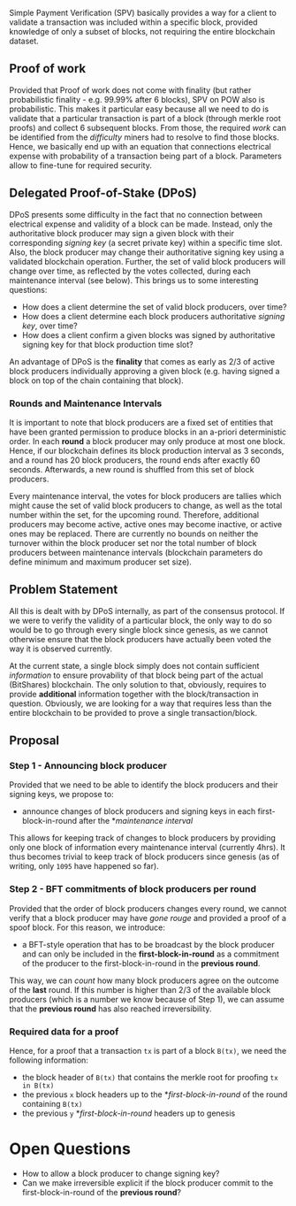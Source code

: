 Simple Payment Verification (SPV) basically provides a way for a client to validate a transaction was included within a specific block, provided knowledge of only a subset of blocks, not requiring the entire blockchain dataset.

## Proof of work

Provided that Proof of work does not come with finality (but rather probabilistic finality - e.g. 99.99% after 6 blocks), SPV on POW also is probabilistic. This makes it particular easy because all we need to do is validate that a particular transaction is part of a block (through merkle root proofs) and collect 6 subsequent blocks. From those, the required *work* can be identified from the *difficulty* miners had to resolve to find those blocks. Hence, we basically end up with an equation that connections electrical expense with probability of a transaction being part of a block. Parameters allow to fine-tune for required security.

## Delegated Proof-of-Stake (DPoS)

DPoS presents some difficulty in the fact that no connection between electrical expense and validity of a block can be made. Instead, only the authoritative block producer may sign a given block with their corresponding *signing key* (a secret private key) within a specific time slot. Also, the block producer may change their authoritative signing key using a validated blockchain operation. Further, the set of valid block producers will change over time, as reflected by the votes collected, during each maintenance interval (see below). This brings us to some interesting questions:

* How does a client determine the set of valid block producers, over time?
* How does a client determine each block producers authoritative *signing key*, over time?
* How does a client confirm a given blocks was signed by authoritative signing key for that block production time slot?

An advantage of DPoS is the **finality** that comes as early as 2/3 of active block producers individually approving a given block (e.g. having signed a block on top of the chain containing that block).

### Rounds and Maintenance Intervals

It is important to note that block producers are a fixed set of entities that have been granted permission to produce blocks in an a-priori deterministic order. In each **round** a block producer may only produce at most one block. Hence, if our blockchain defines its block production interval as 3 seconds, and a round has 20 block producers, the round ends after exactly 60 seconds. Afterwards, a new round is shuffled from this set of block producers.

Every maintenance interval, the votes for block producers are tallies which might cause the set of valid block producers to change, as well as the total number within the set, for the upcoming round. Therefore, additional producers may become active, active ones may become inactive, or active ones may be replaced. There are currently no bounds on neither the turnover within the block producer set nor the total number of block producers between maintenance intervals (blockchain parameters do define minimum and maximum producer set size).

## Problem Statement

All this is dealt with by DPoS internally, as part of the consensus protocol. If we were to verify the validity of a particular block, the only way to do so would be to go through every single block since genesis, as we cannot otherwise ensure that the block producers have actually been voted the way it is observed currently.

At the current state, a single block simply does not contain sufficient *information* to ensure provability of that block being part of the actual (BitShares) blockchain. The only solution to that, obviously, requires to provide **additional** information together with the block/transaction in question. Obviously, we are looking for a way that requires less than the entire blockchain to be provided to prove a single transaction/block.

## Proposal

### Step 1 - Announcing block producer

Provided that we need to be able to identify the block producers and their signing keys, we propose to:

* announce changes of block producers and signing keys in each first-block-in-round after the **maintenance interval*

This allows for keeping track of changes to block producers by providing only one block of information every maintenance interval (currently 4hrs). It thus becomes trivial to keep track of block producers since genesis (as of writing, only `1095` have happened so far).

### Step 2 - BFT commitments of block producers per round

Provided that the order of block producers changes every round, we cannot verify that a block producer may have _gone rouge_ and provided a proof of a spoof block. For this reason, we introduce:

* a BFT-style operation that has to be broadcast by the block producer and can only be included in the **first-block-in-round** as a commitment of the producer to the first-block-in-round in the **previous round**.

This way, we can *count* how many block producers agree on the outcome of the **last** round. If this number is higher than 2/3 of the available block producers (which is a number we know because of Step 1), we can assume that the **previous round** has also reached irreversibility.

### Required data for a proof

Hence, for a proof that a transaction `tx` is part of a block `B(tx)`, we need the following information:

* the block header of `B(tx)` that contains the merkle root for proofing `tx in B(tx)`
* the previous `x` block headers up to the **first-block-in-round* of the round containing `B(tx)`
* the previous `y` **first-block-in-round* headers up to genesis





# Open Questions

* How to allow a block producer to change signing key?
* Can we make irreversible explicit if the block producer commit to the first-block-in-round of the **previous round**?
